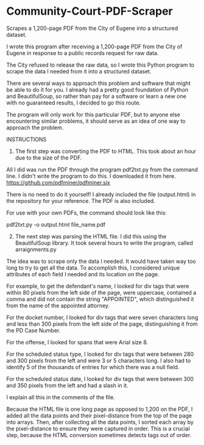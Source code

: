 # Community-Court-PDF-Scraper
Scrapes a 1,200-page PDF from the City of Eugene into a structured dataset.

I wrote this program after receiving a 1,200-page PDF from the City of Eugene in response to a public records request for raw data.

The City refused to release the raw data, so I wrote this Python program to scrape the data I needed from it into a structured dataset.

There are several ways to approach this problem and software that might be able to do it for you. I already had a pretty good foundation of Python and BeautifulSoup, so rather than pay for a software or learn a new one with no guaranteed results, I decided to go this route.

The program will only work for this particular PDF, but to anyone else encountering similar problems, it should serve as an idea of one way to approach the problem.

INSTRUCTIONS

1. The first step was converting the PDF to HTML. This took about an hour due to the size of the PDF. 

All I did was run the PDF through the program pdf2txt.py from the command line. I didn't write the program to do this. I downloaded it from here. https://github.com/pdfminer/pdfminer.six

There is no need to do it yourself! I already included the file (output.html) in the repository for your reference. The PDF is also included. 

For use with your own PDFs, the command should look like this: 

pdf2txt.py -o output.html file_name.pdf 

2. The next step was parsing the HTML file. I did this using the BeautifulSoup library. It took several hours to write the program, called arraignments.py

The idea was to scrape only the data I needed. It would have taken way too long to try to get all the data. To accomplish this, I considered unique attributes of each field I needed and its location on the page.

For example, to get the defendant's name, I looked for div tags that were within 80 pixels from the left side of the page, were uppercase, contained a comma and did not contain the string "APPOINTED", which distinguished it from the name of the appointed attorney.

For the docket number, I looked for div tags that were seven characters long and less than 300 pixels from the left side of the page, distinguishing it from the PD Case Number.

For the offense, I looked for spans that were Arial size 8.

For the scheduled status type, I looked for div tags that were between 280 and 300 pixels from the left and were 3 or 5 characters long. I also had to identify 5 of the thousands of entries for which there was a null field. 

For the scheduled status date, I looked for div tags that were between 300 and 350 pixels from the left and had a slash in it.

I explain all this in the comments of the file.

Because the HTML file is one long page as opposed to 1,200 on the PDF, I added all the data points and their pixel-distance from the top of the page into arrays. Then, after collecting all the data points, I sorted each array by the pixel-distance to ensure they were captured in order. This is a crucial step, because the HTML conversion sometimes detects tags out of order.
